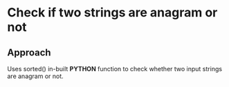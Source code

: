 <h1>Check if two strings are anagram or not</h1>
<h2>Approach</h2>
Uses sorted() in-built <b>PYTHON</b> function to check whether two input strings are anagram or not.
